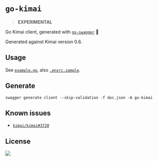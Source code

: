 # `go-kimai`

> **EXPERIMENTAL**

Go Kimai client, generated with [`go-swagger`](https://github.com/go-swagger/go-swagger) 🐢

Generated against Kimai version 0.6.

## Usage

See [`example.go`](./example.go), also [`.envrc.sample`](./.envrc.example).

## Generate

`swagger generate client --skip-validation -f doc.json -A go-kimai`

## Known issues

- [`kimai/kimai#3720`](https://github.com/kimai/kimai/issues/3720)

## License

<a><img src="https://www.gnu.org/graphics/gplv3-with-text-136x68.png"/></a>
